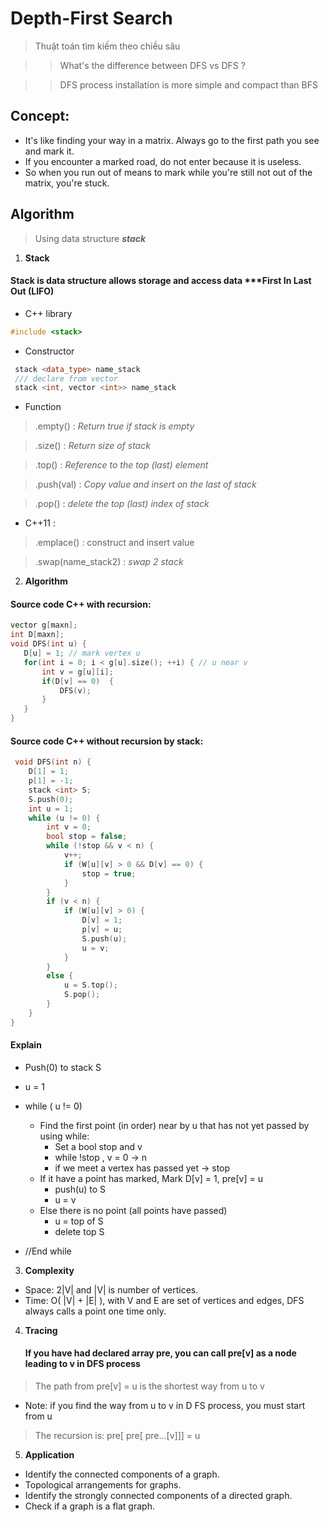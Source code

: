 # **Depth-First Search**
> Thuật toán tìm kiếm theo chiều sâu

>> What's the difference between DFS vs DFS ?

>> DFS process installation is more simple and compact than BFS
## Concept: 
* It's like finding your way in a matrix. Always go to the first path you see and mark it. 
* If you encounter a marked road, do not enter because it is useless. 
* So when you run out of means to mark while you're still not out of the matrix, you're stuck.
## Algorithm
> Using data structure ***stack*** 

1. **Stack**
#### Stack is data structure allows storage and access data  ***First In Last Out (LIFO)
* C++ library 
```C++ 
#include <stack> 
```
* Constructor
``` C++
 stack <data_type> name_stack
 /// declare from vector
 stack <int, vector <int>> name_stack
 ```
* Function
 
 > .empty() : *Return true if stack is empty*

 > .size() : *Return size of stack*

 > .top() : *Reference to the top (last) element*

 > .push(val) : *Copy value and insert on the last of stack*

 > .pop() : *delete the top (last) index of stack*
* C++11 :
 > .emplace() : construct and insert value

 > .swap(name_stack2) : *swap 2 stack*

 2. **Algorithm**
 #### Source code C++ with recursion:
 ```C++
vector g[maxn]; 
int D[maxn]; 
void DFS(int u) {
    D[u] = 1; // mark vertex u 
    for(int i = 0; i < g[u].size(); ++i) { // u near v
        int v = g[u][i];
        if(D[v] == 0)  {
            DFS(v); 
        }
    }
}
```


#### Source code C++ without recursion by stack: 
```C++ 
 void DFS(int n) {
    D[1] = 1;
    p[1] = -1;
    stack <int> S;
    S.push(0);
    int u = 1;
    while (u != 0) {
        int v = 0;
        bool stop = false;
        while (!stop && v < n) {
            v++;
            if (W[u][v] > 0 && D[v] == 0) {
                stop = true;
            }
        }
        if (v < n) {
            if (W[u][v] > 0) {
                D[v] = 1;
                p[v] = u;
                S.push(u);
                u = v;
            }
        }
        else {
            u = S.top();
            S.pop();
        }
    }
}
``` 
#### Explain
- Push(0) to stack S
- u = 1
- while ( u != 0) 
    - Find the first point (in order) near by u that has not yet passed by using while:
        - Set a bool stop and v
        - while !stop , v = 0 -> n
        - if we meet a vertex has passed yet -> stop
    - If it have a point has marked, Mark D[v] = 1, pre[v] = u
        - push(u) to S
        - u = v
    - Else there is no point (all points have passed) 
        - u = top of S
        - delete top S
    
- //End while

3. **Complexity**
* Space: 2|V| and |V| is number of vertices.
* Time: O( |V| + |E| ), with V and E are set of vertices and edges, DFS always calls a point one time only.
4. **Tracing**
    #### If you have had declared array pre, you can call pre[v] as a node leading to v in DFS process 
> The path from pre[v] = u is the shortest way from u to v

* Note: if you find the way from u to v in D FS process, you must start from u
> The recursion is: pre[ pre[ pre...[v]]] = u
5. **Application**
* Identify the connected components of a graph.
* Topological arrangements for graphs.
* Identify the strongly connected components of a directed graph.
* Check if a graph is a flat graph.

